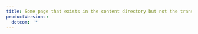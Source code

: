 ```yaml
---
title: Some page that exists in the content directory but not the translations directory
productVersions:
  dotcom: '*'
---
```

